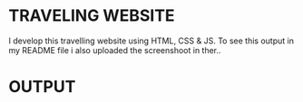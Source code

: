 # TRAVELING WEBSITE
I develop this travelling website using HTML, CSS &amp; JS. To see this output in my README file i also uploaded the screenshoot in ther..  

# OUTPUT
